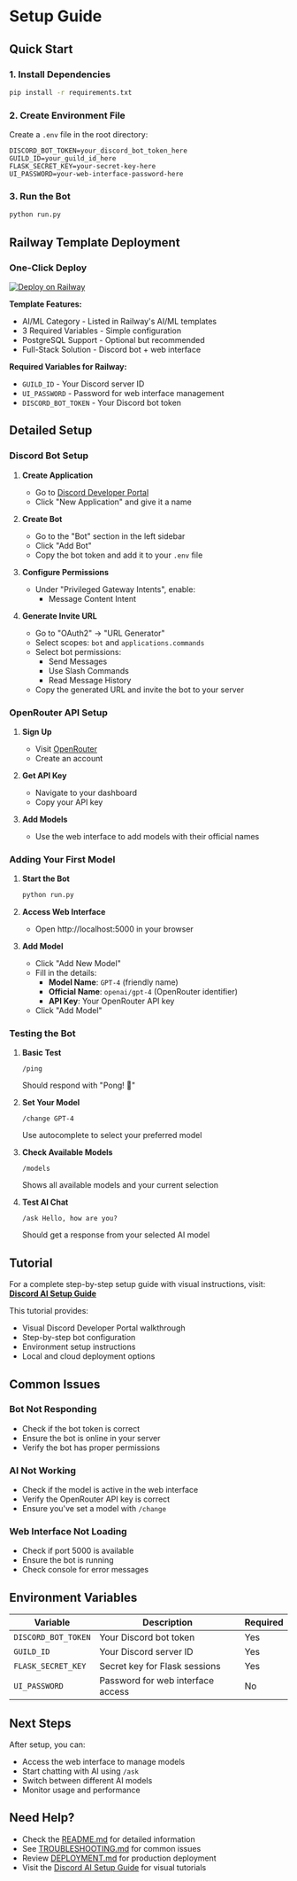 # Setup Guide

## Quick Start

### 1. Install Dependencies
```bash
pip install -r requirements.txt
```

### 2. Create Environment File
Create a `.env` file in the root directory:
```env
DISCORD_BOT_TOKEN=your_discord_bot_token_here
GUILD_ID=your_guild_id_here
FLASK_SECRET_KEY=your-secret-key-here
UI_PASSWORD=your-web-interface-password-here
```

### 3. Run the Bot
```bash
python run.py
```

## Railway Template Deployment

### One-Click Deploy
[![Deploy on Railway](https://railway.com/button.svg)](https://railway.com/deploy/cozy-comfort)

**Template Features:**
- AI/ML Category - Listed in Railway's AI/ML templates
- 3 Required Variables - Simple configuration
- PostgreSQL Support - Optional but recommended
- Full-Stack Solution - Discord bot + web interface

**Required Variables for Railway:**
- `GUILD_ID` - Your Discord server ID
- `UI_PASSWORD` - Password for web interface management
- `DISCORD_BOT_TOKEN` - Your Discord bot token

## Detailed Setup

### Discord Bot Setup

1. **Create Application**
   - Go to [Discord Developer Portal](https://discord.com/developers/applications)
   - Click "New Application" and give it a name

2. **Create Bot**
   - Go to the "Bot" section in the left sidebar
   - Click "Add Bot"
   - Copy the bot token and add it to your `.env` file

3. **Configure Permissions**
   - Under "Privileged Gateway Intents", enable:
     - Message Content Intent

4. **Generate Invite URL**
   - Go to "OAuth2" → "URL Generator"
   - Select scopes: `bot` and `applications.commands`
   - Select bot permissions:
     - Send Messages
     - Use Slash Commands
     - Read Message History
   - Copy the generated URL and invite the bot to your server

### OpenRouter API Setup

1. **Sign Up**
   - Visit [OpenRouter](https://openrouter.ai/)
   - Create an account

2. **Get API Key**
   - Navigate to your dashboard
   - Copy your API key

3. **Add Models**
   - Use the web interface to add models with their official names

### Adding Your First Model

1. **Start the Bot**
   ```bash
   python run.py
   ```

2. **Access Web Interface**
   - Open http://localhost:5000 in your browser

3. **Add Model**
   - Click "Add New Model"
   - Fill in the details:
     - **Model Name**: `GPT-4` (friendly name)
     - **Official Name**: `openai/gpt-4` (OpenRouter identifier)
     - **API Key**: Your OpenRouter API key
   - Click "Add Model"

### Testing the Bot

1. **Basic Test**
   ```discord
   /ping
   ```
   Should respond with "Pong! 🏓"

2. **Set Your Model**
   ```discord
   /change GPT-4
   ```
   Use autocomplete to select your preferred model

3. **Check Available Models**
   ```discord
   /models
   ```
   Shows all available models and your current selection

4. **Test AI Chat**
   ```discord
   /ask Hello, how are you?
   ```
   Should get a response from your selected AI model

## Tutorial

For a complete step-by-step setup guide with visual instructions, visit: **[Discord AI Setup Guide](https://xynnpg.github.io/DiscordAI/)**

This tutorial provides:
- Visual Discord Developer Portal walkthrough
- Step-by-step bot configuration
- Environment setup instructions
- Local and cloud deployment options

## Common Issues

### Bot Not Responding
- Check if the bot token is correct
- Ensure the bot is online in your server
- Verify the bot has proper permissions

### AI Not Working
- Check if the model is active in the web interface
- Verify the OpenRouter API key is correct
- Ensure you've set a model with `/change`

### Web Interface Not Loading
- Check if port 5000 is available
- Ensure the bot is running
- Check console for error messages

## Environment Variables

| Variable | Description | Required |
|----------|-------------|----------|
| `DISCORD_BOT_TOKEN` | Your Discord bot token | Yes |
| `GUILD_ID` | Your Discord server ID | Yes |
| `FLASK_SECRET_KEY` | Secret key for Flask sessions | Yes |
| `UI_PASSWORD` | Password for web interface access | No |

## Next Steps

After setup, you can:
- Access the web interface to manage models
- Start chatting with AI using `/ask`
- Switch between different AI models
- Monitor usage and performance

## Need Help?

- Check the [README.md](README.md) for detailed information
- See [TROUBLESHOOTING.md](TROUBLESHOOTING.md) for common issues
- Review [DEPLOYMENT.md](DEPLOYMENT.md) for production deployment
- Visit the [Discord AI Setup Guide](https://xynnpg.github.io/DiscordAI/) for visual tutorials
